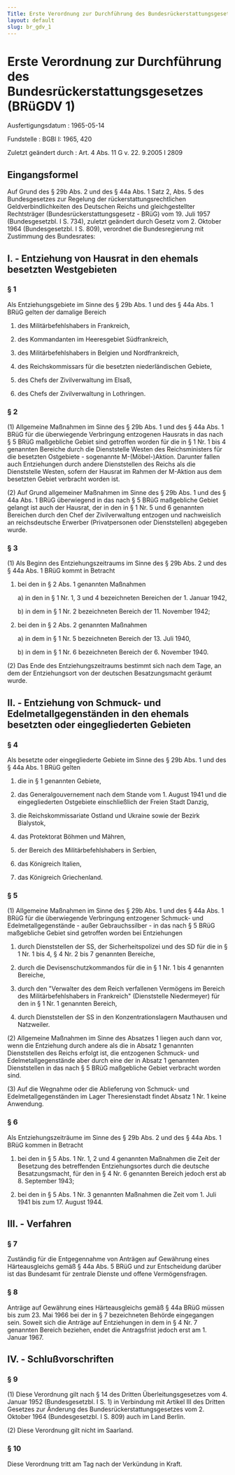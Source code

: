 ```yaml
---
Title: Erste Verordnung zur Durchführung des Bundesrückerstattungsgesetzes
layout: default
slug: br_gdv_1
---
```


# Erste Verordnung zur Durchführung des Bundesrückerstattungsgesetzes (BRüGDV 1)

Ausfertigungsdatum
:   1965-05-14

Fundstelle
:   BGBl I: 1965, 420

Zuletzt geändert durch
:   Art. 4 Abs. 11 G v. 22. 9.2005 I 2809


## Eingangsformel

Auf Grund des § 29b Abs. 2 und des § 44a Abs. 1 Satz 2, Abs. 5 des
Bundesgesetzes zur Regelung der rückerstattungsrechtlichen
Geldverbindlichkeiten des Deutschen Reichs und gleichgestellter
Rechtsträger (Bundesrückerstattungsgesetz - BRüG) vom 19. Juli 1957
(Bundesgesetzbl. I S. 734), zuletzt geändert durch Gesetz vom 2.
Oktober 1964 (Bundesgesetzbl. I S. 809), verordnet die Bundesregierung
mit Zustimmung des Bundesrates:


## I. - Entziehung von Hausrat in den ehemals besetzten Westgebieten



### § 1

Als Entziehungsgebiete im Sinne des § 29b Abs. 1 und des § 44a Abs. 1
BRüG gelten der damalige Bereich

1.  des Militärbefehlshabers in Frankreich,


2.  des Kommandanten im Heeresgebiet Südfrankreich,


3.  des Militärbefehlshabers in Belgien und Nordfrankreich,


4.  des Reichskommissars für die besetzten niederländischen Gebiete,


5.  des Chefs der Zivilverwaltung im Elsaß,


6.  des Chefs der Zivilverwaltung in Lothringen.





### § 2

(1) Allgemeine Maßnahmen im Sinne des § 29b Abs. 1 und des § 44a Abs.
1 BRüG für die überwiegende Verbringung entzogenen Hausrats in das
nach § 5 BRüG maßgebliche Gebiet sind getroffen worden für die in § 1
Nr. 1 bis 4 genannten Bereiche durch die Dienststelle Westen des
Reichsministers für die besetzten Ostgebiete - sogenannte
M-(Möbel-)Aktion. Darunter fallen auch Entziehungen durch andere
Dienststellen des Reichs als die Dienststelle Westen, sofern der
Hausrat im Rahmen der M-Aktion aus dem besetzten Gebiet verbracht
worden ist.

(2) Auf Grund allgemeiner Maßnahmen im Sinne des § 29b Abs. 1 und des
§ 44a Abs. 1 BRüG überwiegend in das nach § 5 BRüG maßgebliche Gebiet
gelangt ist auch der Hausrat, der in den in § 1 Nr. 5 und 6 genannten
Bereichen durch den Chef der Zivilverwaltung entzogen und nachweislich
an reichsdeutsche Erwerber (Privatpersonen oder Dienststellen)
abgegeben wurde.


### § 3

(1) Als Beginn des Entziehungszeitraums im Sinne des § 29b Abs. 2 und
des § 44a Abs. 1 BRüG kommt in Betracht

1.  bei den in § 2 Abs. 1 genannten Maßnahmen

    a)  in den in § 1 Nr. 1, 3 und 4 bezeichneten Bereichen der 1. Januar
        1942,


    b)  in dem in § 1 Nr. 2 bezeichneten Bereich der 11. November 1942;





2.  bei den in § 2 Abs. 2 genannten Maßnahmen

    a)  in dem in § 1 Nr. 5 bezeichneten Bereich der 13. Juli 1940,


    b)  in dem in § 1 Nr. 6 bezeichneten Bereich der 6. November 1940.







(2) Das Ende des Entziehungszeitraums bestimmt sich nach dem Tage, an
dem der Entziehungsort von der deutschen Besatzungsmacht geräumt
wurde.


## II. - Entziehung von Schmuck- und Edelmetallgegenständen in den ehemals besetzten oder eingegliederten Gebieten



### § 4

Als besetzte oder eingegliederte Gebiete im Sinne des § 29b Abs. 1 und
des § 44a Abs. 1 BRüG gelten

1.  die in § 1 genannten Gebiete,


2.  das Generalgouvernement nach dem Stande vom 1. August 1941 und die
    eingegliederten Ostgebiete einschließlich der Freien Stadt Danzig,


3.  die Reichskommissariate Ostland und Ukraine sowie der Bezirk
    Bialystok,


4.  das Protektorat Böhmen und Mähren,


5.  der Bereich des Militärbefehlshabers in Serbien,


6.  das Königreich Italien,


7.  das Königreich Griechenland.





### § 5

(1) Allgemeine Maßnahmen im Sinne des § 29b Abs. 1 und des § 44a Abs.
1 BRüG für die überwiegende Verbringung entzogener Schmuck- und
Edelmetallgegenstände - außer Gebrauchssilber - in das nach § 5 BRüG
maßgebliche Gebiet sind getroffen worden bei Entziehungen

1.  durch Dienststellen der SS, der Sicherheitspolizei und des SD für die
    in § 1 Nr. 1 bis 4, § 4 Nr. 2 bis 7 genannten Bereiche,


2.  durch die Devisenschutzkommandos für die in § 1 Nr. 1 bis 4 genannten
    Bereiche,


3.  durch den "Verwalter des dem Reich verfallenen Vermögens im Bereich
    des Militärbefehlshabers in Frankreich" (Dienststelle Niedermeyer) für
    den in § 1 Nr. 1 genannten Bereich,


4.  durch Dienststellen der SS in den Konzentrationslagern Mauthausen und
    Natzweiler.




(2) Allgemeine Maßnahmen im Sinne des Absatzes 1 liegen auch dann vor,
wenn die Entziehung durch andere als die in Absatz 1 genannten
Dienststellen des Reichs erfolgt ist, die entzogenen Schmuck- und
Edelmetallgegenstände aber durch eine der in Absatz 1 genannten
Dienststellen in das nach § 5 BRüG maßgebliche Gebiet verbracht worden
sind.

(3) Auf die Wegnahme oder die Ablieferung von Schmuck- und
Edelmetallgegenständen im Lager Theresienstadt findet Absatz 1 Nr. 1
keine Anwendung.


### § 6

Als Entziehungszeiträume im Sinne des § 29b Abs. 2 und des § 44a Abs.
1 BRüG kommen in Betracht

1.  bei den in § 5 Abs. 1 Nr. 1, 2 und 4 genannten Maßnahmen die Zeit der
    Besetzung des betreffenden Entziehungsortes durch die deutsche
    Besatzungsmacht, für den in § 4 Nr. 6 genannten Bereich jedoch erst ab
    8\. September 1943;


2.  bei den in § 5 Abs. 1 Nr. 3 genannten Maßnahmen die Zeit vom 1. Juli
    1941 bis zum 17. August 1944.





## III. - Verfahren



### § 7

Zuständig für die Entgegennahme von Anträgen auf Gewährung eines
Härteausgleichs gemäß § 44a Abs. 5 BRüG und zur Entscheidung darüber
ist das Bundesamt für zentrale Dienste und offene Vermögensfragen.


### § 8

Anträge auf Gewährung eines Härteausgleichs gemäß § 44a BRüG müssen
bis zum 23. Mai 1966 bei der in § 7 bezeichneten Behörde eingegangen
sein. Soweit sich die Anträge auf Entziehungen in dem in § 4 Nr. 7
genannten Bereich beziehen, endet die Antragsfrist jedoch erst am 1.
Januar 1967.


## IV. - Schlußvorschriften



### § 9

(1) Diese Verordnung gilt nach § 14 des Dritten Überleitungsgesetzes
vom 4. Januar 1952 (Bundesgesetzbl. I S. 1) in Verbindung mit Artikel
III des Dritten Gesetzes zur Änderung des
Bundesrückerstattungsgesetzes vom 2. Oktober 1964 (Bundesgesetzbl. I
S. 809) auch im Land Berlin.

(2) Diese Verordnung gilt nicht im Saarland.


### § 10

Diese Verordnung tritt am Tag nach der Verkündung in Kraft.

